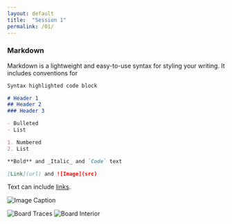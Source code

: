 ```yaml
---
layout: default
title:  "Session 1"
permalink: /01/
---
```


### Markdown

Markdown is a lightweight and easy-to-use syntax for styling your writing. It includes conventions for

```markdown
Syntax highlighted code block

# Header 1
## Header 2
### Header 3

- Bulleted
- List

1. Numbered
2. List

**Bold** and _Italic_ and `Code` text

[Link](url) and ![Image](src)
```

Text can include [links](https://learn.sparkfun.com/tutorials/using-github-to-share-with-sparkfun). 

![Image Caption](eagle-schematic.png)

<!-- You can include comments that will not be translated to HTML -->

<img src="board-traces.png" alt="Board Traces" style="max-width: 48%">
<img src="board-interior.png" alt="Board Interior" style="max-width: 48%">

